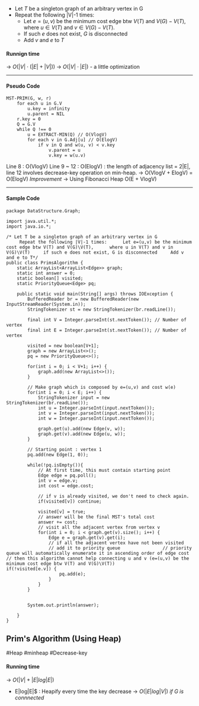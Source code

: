 * Let $T$ be a singleton graph of an arbitrary vertex in G
* Repeat the following |V|-1 times:
	* Let $e=(u,v)$ be the minimum cost edge btw $V(T)$ and $V(G)-V(T)$, where $u\in V(T)$ and $v\in V(G)-V(T)$.
	* If such $e$ does not exist, $G$ is disconnected
	* Add $v$ and $e$ to $T$
#### Runnign time
$\rightarrow$ $O(|V|\cdot (|E|+|V|))$ 
$\rightarrow$ $O(|V|\cdot |E|)$ - a little optimization
___
#### Pseudo Code

```
MST-PRIM(G, w, r)
	for each u in G.V
		u.key = infinity
		u.parent = NIL
	r.key = 0
	Q = G.V
	while Q !== 0
		u = EXTRACT-MIN(Q) // O(VlogV)
		for each v in G.Adj[u] // O(ElogV) 
			if v in Q and w(u, v) < v.key
				v.parent = u
				v.key = w(u.v)
```
Line 8 : O(VlogV)
Line 9 ~ 12 : O(ElogV) : the length of adjacency list  = 2|E|, line 12 involves decrease-key operation on min-heap.
-> O(VlogV + ElogV) = O(ElogV)
*Improvement* -> Using Fibonacci Heap
O(E + VlogV)

___

#### Sample Code
~~~
package DataStructure.Graph;  
  
import java.util.*;  
import java.io.*;  
  
/* Let T be a singleton graph of an arbitrary vertex in G  
     Repeat the following |V|-1 times:      Let e=(u,v) be the minimum cost edge btw V(T) and V(G)\V(T),      where u in V(T) and v in V(G)\V(T)     if such e does not exist, G is disconnected     Add v and e to T*/  
public class PrimsAlgorithm {  
    static ArrayList<ArrayList<Edge>> graph;  
    static int answer = 0;  
    static boolean[] visited;  
    static PriorityQueue<Edge> pq;  
  
    public static void main(String[] args) throws IOException {  
        BufferedReader br = new BufferedReader(new InputStreamReader(System.in));  
        StringTokenizer st = new StringTokenizer(br.readLine());  
  
        final int V = Integer.parseInt(st.nextToken()); // Number of vertex  
        final int E = Integer.parseInt(st.nextToken()); // Number of vertex  
  
        visited = new boolean[V+1];  
        graph = new ArrayList<>();  
        pq = new PriorityQueue<>();  
  
        for(int i = 0; i < V+1; i++) {  
            graph.add(new ArrayList<>());  
        }  
  
        // Make graph which is composed by e=(u,v) and cost w(e)  
        for(int i = 0; i < E; i++) {  
            StringTokenizer input = new StringTokenizer(br.readLine());  
            int u = Integer.parseInt(input.nextToken());  
            int v = Integer.parseInt(input.nextToken());  
            int w = Integer.parseInt(input.nextToken());  
  
            graph.get(u).add(new Edge(v, w));  
            graph.get(v).add(new Edge(u, w));  
        }  
  
        // Starting point : vertex 1  
        pq.add(new Edge(1, 0));  
  
        while(!pq.isEmpty()){  
            // At first time, this must contain starting point  
            Edge edge = pq.poll();  
            int v = edge.v;  
            int cost = edge.cost;  
  
            // if v is already visited, we don't need to check again.  
            if(visited[v]) continue;  
  
            visited[v] = true;  
            // answer will be the final MST's total cost  
            answer += cost;  
            // visit all the adjacent vertex from vertex v  
            for(int i = 0; i < graph.get(v).size(); i++) {  
                Edge e = graph.get(v).get(i);  
                // if all the adjacent vertex have not been visited  
                // add it to priority queue                // priority queue will automatically enumerate it in ascending order of edge cost                // then this algorithm cannot help connecting u and v (e=(u,v) be the minimum cost edge btw V(T) and V(G)\V(T))                if(!visited[e.v]) {  
                    pq.add(e);  
                }  
            }  
        }  
  
  
        System.out.println(answer);  
  
    }  
}
~~~

## Prim's Algorithm (Using Heap)
#Heap #minheap #Decrease-key
#### Running time
$\rightarrow$ $O(|V|+|E|log|E|)$
* E|log|E|$  : Heapify every time the key decrease
$\rightarrow$ $O(|E|log|V|)$ *if $G$ is connnected*
